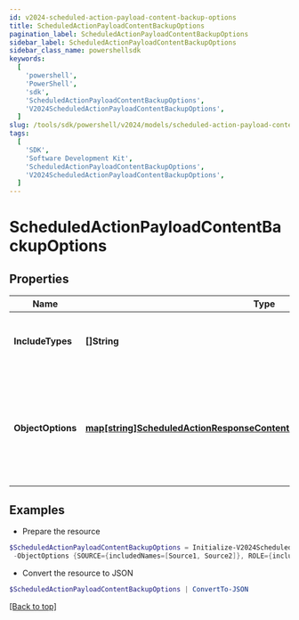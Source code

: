 ```yaml
---
id: v2024-scheduled-action-payload-content-backup-options
title: ScheduledActionPayloadContentBackupOptions
pagination_label: ScheduledActionPayloadContentBackupOptions
sidebar_label: ScheduledActionPayloadContentBackupOptions
sidebar_class_name: powershellsdk
keywords:
  [
    'powershell',
    'PowerShell',
    'sdk',
    'ScheduledActionPayloadContentBackupOptions',
    'V2024ScheduledActionPayloadContentBackupOptions',
  ]
slug: /tools/sdk/powershell/v2024/models/scheduled-action-payload-content-backup-options
tags:
  [
    'SDK',
    'Software Development Kit',
    'ScheduledActionPayloadContentBackupOptions',
    'V2024ScheduledActionPayloadContentBackupOptions',
  ]
---
```


# ScheduledActionPayloadContentBackupOptions

## Properties

| Name | Type | Description | Notes |
| --- | --- | --- | --- |
| **IncludeTypes** | **[]String** | Object types that are to be included in the backup. | [optional] |
| **ObjectOptions** | [**map[string]ScheduledActionResponseContentBackupOptionsObjectOptionsValue**](scheduled-action-response-content-backup-options-object-options-value) | Map of objectType string to the options to be passed to the target service for that objectType. | [optional] |

## Examples

- Prepare the resource

```powershell
$ScheduledActionPayloadContentBackupOptions = Initialize-V2024ScheduledActionPayloadContentBackupOptions  -IncludeTypes [ROLE, IDENTITY_PROFILE] `
 -ObjectOptions {SOURCE={includedNames=[Source1, Source2]}, ROLE={includedNames=[Admin Role, User Role]}}
```

- Convert the resource to JSON

```powershell
$ScheduledActionPayloadContentBackupOptions | ConvertTo-JSON
```

[[Back to top]](#)
